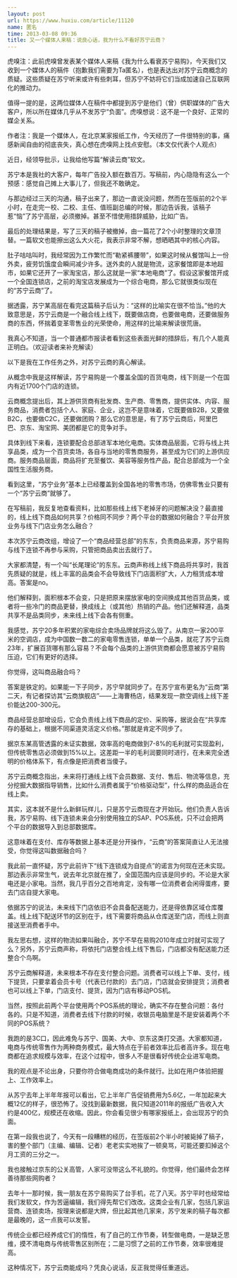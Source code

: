 ```yaml
---
layout: post
url: https://www.huxiu.com/article/11120
name: 匿名
time: 2013-03-08 09:36
title: 又一个媒体人来稿：说良心话，我为什么不看好苏宁云商？
---
```

虎嗅注：此前虎嗅曾发表某个媒体人来稿《我为什么看衰苏宁易购》，今天我们又收到一个媒体人的稿件（抱歉我们需要为Ta匿名），也是表达出对苏宁云商概念的质疑。这些质疑在苏宁听来或许有些刺耳，但苏宁不妨将它们当成加速自己互联网化的推动力。

值得一提的是，这两位媒体人在稿件中都提到苏宁是他们（曾）供职媒体的广告大客户，所以所在媒体几乎从不发苏宁“负面”。虎嗅想说：这不是一个良好、正常的媒企关系。

作者注：我是一个媒体人，在北京某家报纸工作，今天经历了一件很特别的事，痛感新闻自由的彻底丧失，真心想在虎嗅网上找点安慰。（本文仅代表个人观点）

近日，经领导批示，让我给他写篇“解读云商”软文。

苏宁本是我社的大客户，每年广告投入额在数百万。写稿前，内心隐隐有这么一个预感：感觉自己摊上大事儿了，但我还不敢确定。

与那边经过三天的沟通，稿子出来了，那边一直说没问题，然而在签版前的2个半小时，在走完一校、二校、主任、值班副总编的时候，那边告诉我，该稿子惹“恼”了苏宁高层，必须撤掉。甚至不惜使用措辞威胁，比如广告。

最后的处理结果是，写了三天的稿子被撤掉，由一篇花了2个小时整理的文章顶替。一篇软文也能擦出这么大火花，我表示非常不解，想晒晒其中的核心内容。

肚子咕咕叫时，我经常因为工作繁忙而“勒紧裤腰带”，如果这时候从餐馆叫上一份外卖，疲劳饥饿度会瞬间减少许多。送外卖的人就是物流，这家餐馆即是本地超市，如果它还开了一家淘宝店，那么这就是一家“本地电商”了。假设这家餐馆开成一个全国连锁店，之前的淘宝店发展成为一个综合电商，那么它就很类似现在的“苏宁云商”了。

据透露，苏宁某高层在看完这篇稿子后认为：“这样的比喻实在很不恰当。”他的大致意思是，苏宁云商是一个融合线上线下，既要做店商，也要做电商，还要做服务商的东西，怀揣着变革零售业的光荣使命，用这样的比喻来解读很荒唐。

我真心不知道，当一个普通都市报读者看到这些表面光鲜的措辞后，有几个人能真正明白。（欢迎读者来补充解读）

以下是我在工作任务之外，对苏宁云商的真心解读。

从概念中我是这样解读，苏宁易购是一个覆盖全国的百货电商，线下则是一个在国内有近1700个门店的连锁。

云商概念提出后，其上游供货商有批发商、生产商、零售商，提供实体、内容、服务商品，消费者包括个人、家庭、企业，这岂不是意味着，它既要做B2B，又要做B2C，也要做C2C，还要做团购？那么它的意思是，有了苏宁云商后，阿里巴巴、京东、淘宝网、美团都是它的竞争对手。

具体到线下来看，连锁要配合总部进军本地化电商。实体商品层面，它将与线上共享品类，成为一个百货卖场，各自与当地的零售商服务，甚至成为它们的上游供应商。服务商品层面，商品将扩充至餐饮、美容等服务性产品，配合总部成为一个全国性生活服务商。

看到这里，“苏宁业务”基本上已经覆盖到全国各地的零售市场，仿佛零售业只要有一个“苏宁云商”就够了。

在写稿前，我反复地查看资料，比如那些线上线下老掉牙的问题解决没？最直接的，线上线下商品如何共享？价格同不同步？两个平台的数据如何融合？平台开放业务与线下门店业务怎么融合？

本次苏宁云商改组，增设了一个“商品经营总部”的东东，负责商品来源，苏宁易购与线下连锁不再参与采购，只管把商品卖出去就行了。

大家都清楚，有一个叫“长尾理论”的东东。云商声称线上线下商品将共享时，我首先质疑的就是，线上丰富的品类会不会导致线下门店面积扩大，人力租赁成本增高。答案是no。

他们解释到，面积根本不会变，只是把原来摆放家电的空间换成其他百货品类，或者将一些冷门的商品更替，换成线上（或其他）热销的产品。他们还解释道，品类共享不是品类同步，未来线上线下会各有侧重。

我感觉，苏宁20多年积累的家电综合卖场品牌就将这么毁了。从南京一家200平米的空调店，成为中国数一数二的家电零售连锁，单单一个品类，就花了苏宁云商23年，扩展百货哪有那么容易？不会每个品类的上游供货商都会愿意被苏宁易购压迫，它们有更好的选择。

你觉得，这叫商品融合吗？

答案是铁定的。如果能一下子同步，苏宁早就同步了。在苏宁宣布更名为“云商”第二天，有记者探访其“云商旗舰店”——上海曹杨店，结果发现一款空调线上线下差价能达200-300元。

商品经营总部增设后，它会负责线上线下商品的定价、采购等，据说会在“共享库存的基础上，根据不同渠道灵活定义价格。”那就是肯定不同步了。

据京东某高管透露的未证实数据，效率高的电商做到7-8%的毛利就可实现盈利，但传统零售店必须做到15%以上。这差距一半的毛利润要同时进行，在未来完全透明的价格体系下，有点像是把消费者当傻子。

苏宁云商概念指出，未来将打通线上线下会员数据、支付、售后、物流等信息，充分挖掘大数据指导销售，比如什么消费者属于“价格驱动型”，什么样的商品适合在线上卖。

其实，这本就不是什么新鲜玩样儿，只是苏宁云商现在才开始玩。他们负责人告诉我，苏宁易购、线下连锁未来会分别使用独立的SAP、POS系统，只不过会把两个平台的数据导入到总部数据库。

这意味着在支付、库存等数据上基本还是分开操作，“云商”的答案简直让人无法接受，你觉得这叫数据融合吗？

我此前一直怀疑，苏宁此前许下“线下连锁成为自提点”的诺言为何现在还未实现。那边表示非常生气，说去年北京就在推了，全国范围内应该是同步的。不论是大家电还是小家电。当然，我几乎百分之百地肯定，没有哪一位消费者会闲得蛋疼，要去门店自提大家电。

依据苏宁的说法，未来线下门店依旧不会具备配送能力，还是得依靠区域仓库覆盖。线上线下配送环节的区别在于，线下需要将商品从仓库送至门店，而线上则直接送至消费者手中。

我左思右想，这样的物流如果叫融合，苏宁不早在易购2010年成立时就可实现了么？另外，苏宁云商声称，将依托门店整合线上线下售后，门店都没有配送能力还整合个鸟啊。

苏宁云商解释道，未来根本不存在支付整合问题。消费者可以线上下单、支付，线下提货，只要拿着会员卡号（代表已付款的）去门店，门店就会安排提货；消费者也可以线上下单，门店支付、提货，因为门店有移动POS机。

当然，按照此前两个平台使用两个POS系统的理论，确实不存在整合问题：各付各的。只是不知道，消费者去线下付款的时候，收银员电脑里是不是安装着两个不同的POS系统？

我跑的是3C口，因此难免与苏宁、国美、大中、京东这类打交道。大家都知道，电商与传统零售作为两种商务模式，最大特点在于前者效率比后者高许多。现在电商都在追求规模与效率，在这个过程中，很多人不是很看好传统企业进军电商。

我的观点是不论出身，只要你符合做电商成功的条件就行。比如在用户体验把握上、工作效率上。

从苏宁去年上半年年报可以看出，它上半年广告促销费用为5.6亿，一年加起来大概12亿的样子，很恐怖了。没找到最新数据，我只知道2011年的报纸广告收入大约是400亿，规模还在收缩。因此，你会看见很少有哪家报纸上，会出现苏宁的负面。

在第一段我也说了，今天有一段糟糕的经历，在签版前2个半小时被毙掉了稿子，害的整个部门（主编、编辑、记者）老老实实地挨了一顿臭骂，可能还要扣掉这个月工资的三分之一。

我也接触过京东的公关高管，人家可没带这么不礼貌的。你觉得，他们最终会怎样善待那些网购者？

去年十一那时候，我一朋友在苏宁易购买了台手机，花了八天。苏宁平时也经常给我们发软文，作为苦逼编辑，我们得先帮它们改改。这类企业有几家，包括几家运营商、连锁卖场，按理来说都是大牌，但比起其他几家来，苏宁发来的稿子每次都是最晚的，这一点我可以发誓。

传统企业都已经养成它们的惰性，有了自己的工作节奏，转型做电商，一是缺乏思维，摸不清电商与传统零售区别所在；二是习惯了之前的工作节奏，效率很难提高。

这种情况下，苏宁云商能成吗？凭良心说话，反正我觉得任重道远。

